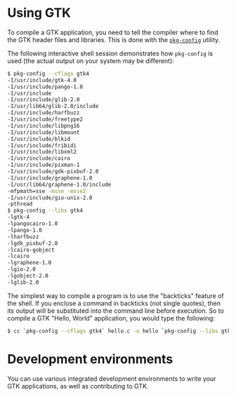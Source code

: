 ---
---

# Using GTK

To compile a GTK application, you need to tell the compiler where to find
the GTK header files and libraries. This is done with the
[`pkg-config`](https://www.freedesktop.org/wiki/Software/pkg-config/)
utility.

The following interactive shell session demonstrates how `pkg-config` is used
(the actual output on your system may be different):

```sh
$ pkg-config --cflags gtk4
-I/usr/include/gtk-4.0
-I/usr/include/pango-1.0
-I/usr/include
-I/usr/include/glib-2.0
-I/usr/lib64/glib-2.0/include
-I/usr/include/harfbuzz
-I/usr/include/freetype2
-I/usr/include/libpng16
-I/usr/include/libmount
-I/usr/include/blkid
-I/usr/include/fribidi
-I/usr/include/libxml2
-I/usr/include/cairo
-I/usr/include/pixman-1
-I/usr/include/gdk-pixbuf-2.0
-I/usr/include/graphene-1.0
-I/usr/lib64/graphene-1.0/include
-mfpmath=sse -msse -msse2
-I/usr/include/gio-unix-2.0
-pthread
$ pkg-config --libs gtk4
-lgtk-4
-lpangocairo-1.0
-lpango-1.0
-lharfbuzz
-lgdk_pixbuf-2.0
-lcairo-gobject
-lcairo
-lgraphene-1.0
-lgio-2.0
-lgobject-2.0
-lglib-2.0
```

The simplest way to compile a program is to use the "backticks" feature of
the shell. If you enclose a command in backticks (not single quotes), then
its output will be substituted into the command line before execution. So to
compile a GTK "Hello, World" application, you would type the following:

```sh
$ cc `pkg-config --cflags gtk4` hello.c -o hello `pkg-config --libs gtk4`
```

# Development environments

You can use various integrated development environments to write your GTK
applications, as well as contributing to GTK.
